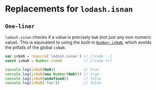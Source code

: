 # Replacements for `lodash.isnan`

## `One-liner`

`lodash.isnan` checks if a value is precisely `NaN` (not just any non-numeric value). This is equivalent to using the built-in [`Number.isNaN`](https://developer.mozilla.org/en-US/docs/Web/JavaScript/Reference/Global_Objects/Number/isNaN), which avoids the pitfalls of the global `isNaN`.

```js
var isNaN = require('lodash.isnan') // [!code --]
const isNaN = Number.isNaN          // [!code ++]

console.log(isNaN(NaN))             // true
console.log(isNaN(new Number(NaN))) // true
console.log(isNaN(undefined))       // false
console.log(isNaN('foo'))           // false
```
